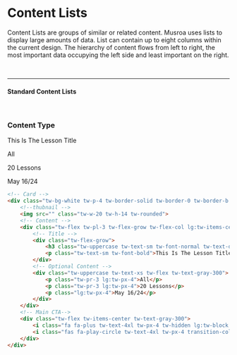 # Content Lists

Content Lists are groups of similar or related content. Musroa uses lists to display large amounts of data. List can contain up to eight columns within the 
current design. The hierarchy of content flows from left to right, the most important data occupying the left side and least important on the right. 

<br><hr>
#### Standard Content Lists
<br>

<div class="tw-bg-gray-100 tw-py-6 tw-px-4">
    <!-- Card -->
    <div class="tw-bg-white tw-p-4 tw-border-solid tw-border-0 tw-border-b tw-border-gray-200 tw-flex tw-items-center tw-transition-colors hover:tw-bg-drumeo-100">
        <!--thubnail -->
        <img src="" class="tw-w-20 tw-h-14 tw-rounded">
        <!-- Content -->
        <div class="tw-flex tw-pl-3 tw-flex-grow tw-flex-col lg:tw-items-center lg:tw-flex-row">
            <!-- Title -->
            <div class="tw-flex-grow">
                <h3 class="tw-uppercase tw-text-sm tw-font-normal tw-text-drumeo">Content Type</h3>
                <p class="tw-text-sm tw-font-bold">This Is The Lesson Title</p>
            </div>
            <!-- Optional Content -->
            <div class="tw-uppercase tw-text-xs tw-flex tw-text-gray-300">
                <p class="tw-pr-3 lg:tw-px-4">All</p>
                <p class="tw-pr-3 lg:tw-px-4">20 Lessons</p> 
                <p class="lg:tw-px-4">May 16/24</p> 
            </div>
        </div>
        <!-- Main CTA-->
        <div class="tw-flex tw-items-center tw-text-gray-300">
            <i class="fa fa-plus tw-text-4xl tw-px-4 tw-hidden lg:tw-block transition-colors hover:tw-text-black cursor-pointer" aria-hidden="true"></i>
            <i class="fas fa-play-circle tw-text-4xl tw-px-4 transition-colors hover:tw-text-black cursor-pointer"></i>
        </div>
    </div>
</div>

```html
<!-- Card -->
<div class="tw-bg-white tw-p-4 tw-border-solid tw-border-0 tw-border-b tw-border-gray-200 tw-flex tw-items-center tw-transition-colors hover:tw-bg-drumeo-100">
    <!--thubnail -->
    <img src="" class="tw-w-20 tw-h-14 tw-rounded">
    <!-- Content -->
    <div class="tw-flex tw-pl-3 tw-flex-grow tw-flex-col lg:tw-items-center lg:tw-flex-row">
        <!-- Title -->
        <div class="tw-flex-grow">
            <h3 class="tw-uppercase tw-text-sm tw-font-normal tw-text-drumeo">Content Type</h3>
            <p class="tw-text-sm tw-font-bold">This Is The Lesson Title</p>
        </div>
        <!-- Optional Content -->
        <div class="tw-uppercase tw-text-xs tw-flex tw-text-gray-300">
            <p class="tw-pr-3 lg:tw-px-4">All</p>
            <p class="tw-pr-3 lg:tw-px-4">20 Lessons</p> 
            <p class="lg:tw-px-4">May 16/24</p> 
        </div>
    </div>
    <!-- Main CTA-->
    <div class="tw-flex tw-items-center tw-text-gray-300">
        <i class="fa fa-plus tw-text-4xl tw-px-4 tw-hidden lg:tw-block transition-colors hover:tw-text-black cursor-pointer" aria-hidden="true"></i>
        <i class="fas fa-play-circle tw-text-4xl tw-px-4 transition-colors hover:tw-text-black cursor-pointer"></i>
    </div>
</div>
```
